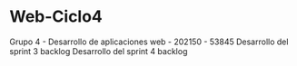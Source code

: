 # Web-Ciclo4
Grupo 4 - Desarrollo de aplicaciones web - 202150 - 53845
Desarrollo del sprint 3 backlog
Desarrollo del sprint 4 backlog
